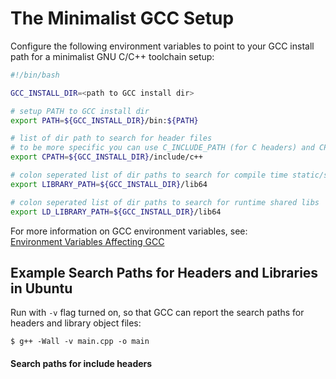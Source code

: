 # The Minimalist GCC Setup

Configure the following environment variables to point to your GCC install path for a minimalist GNU C/C++ toolchain setup:

```bash
#!/bin/bash

GCC_INSTALL_DIR=<path to GCC install dir>

# setup PATH to GCC install dir
export PATH=${GCC_INSTALL_DIR}/bin:${PATH}

# list of dir path to search for header files
# to be more specific you can use C_INCLUDE_PATH (for C headers) and CPLUS_INCLUDE_PATH (for C++ headers)
export CPATH=${GCC_INSTALL_DIR}/include/c++

# colon seperated list of dir paths to search for compile time static/shared libs
export LIBRARY_PATH=${GCC_INSTALL_DIR}/lib64

# colon seperated list of dir paths to search for runtime shared libs
export LD_LIBRARY_PATH=${GCC_INSTALL_DIR}/lib64
```

For more information on GCC environment variables, see:  
[Environment Variables Affecting GCC](https://gcc.gnu.org/onlinedocs/gcc/Environment-Variables.html)

## Example Search Paths for Headers and Libraries in Ubuntu

Run with ``-v`` flag turned on, so that GCC can report the search paths for headers and library object files:

```shell
$ g++ -Wall -v main.cpp -o main
```

#### Search paths for include headers
